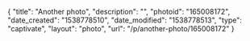 {
    "title": "Another photo",
    "description": "",
    "photoid": "165008172",
    "date_created": "1538778510",
    "date_modified": "1538778513",
    "type": "captivate",
    "layout": "photo",
    "url": "\/p\/another-photo\/165008172"
}